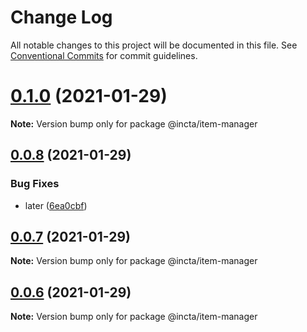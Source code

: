 # Change Log

All notable changes to this project will be documented in this file.
See [Conventional Commits](https://conventionalcommits.org) for commit guidelines.

# [0.1.0](https://github.com/interactitsoftware/incta/compare/v0.0.8...v0.1.0) (2021-01-29)

**Note:** Version bump only for package @incta/item-manager





## [0.0.8](https://github.com/interactitsoftware/incta/compare/v0.0.5...v0.0.8) (2021-01-29)


### Bug Fixes

* later ([6ea0cbf](https://github.com/interactitsoftware/incta/commit/6ea0cbfca0c7e65e130e97288b9bf2d14d1d74c2))





## [0.0.7](https://github.com/interactitsoftware/incta/compare/v0.0.5...v0.0.7) (2021-01-29)

**Note:** Version bump only for package @incta/item-manager





## [0.0.6](https://github.com/interactitsoftware/incta/compare/v0.0.5...v0.0.6) (2021-01-29)

**Note:** Version bump only for package @incta/item-manager
